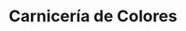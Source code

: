 ---
title: "Carnicería de Colores"
url: /ciudad-autonoma-de-buenos-aires/carniceria-de-colores/
shop: Metzgerei
---